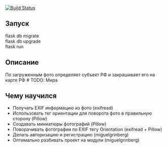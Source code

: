 [![Build Status](https://travis-ci.org/Lagunov-PRO/LP08_Photo_Trail.svg?branch=master)](https://travis-ci.org/Lagunov-PRO/LP08_Photo_Trail)

## Запуск
flask db migrate \
flask db upgrade \
flask run

## Описание
По загруженным фото определяет субъект РФ и закрашивает его на карте РФ # TODO: Мира

## Чему научился
* Получать EXIF информацию из фото (exifread)
* Использовать тег ориентации для поворота фото в правильную сторону (Pillow)
* Создавать миниатюры фотографий (Pillow)
* Поворачивать фотографии по EXIF тегу Orientation (exifread + Pillow)
* Делать авторизацию и регистрацию (miguelgrinberg)
* Оптимально разбивать проект на модули (miguelgrinberg)


